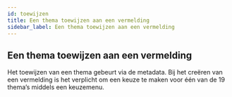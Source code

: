 ```yaml
---
id: toewijzen
title: Een thema toewijzen aan een vermelding 
sidebar_label: Een thema toewijzen aan een vermelding
---
```


## Een thema toewijzen aan een vermelding

Het toewijzen van een thema gebeurt via de metadata. Bij het creëren van een vermelding is het verplicht om een keuze te maken voor één van de 19 thema’s middels een keuzemenu.

